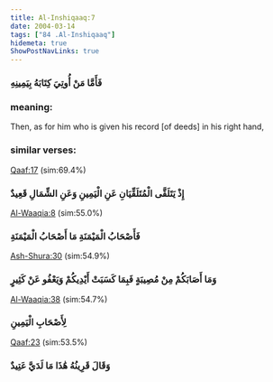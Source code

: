 ```yaml
---
title: Al-Inshiqaaq:7
date: 2004-03-14
tags: ["84 .Al-Inshiqaaq"]
hidemeta: true 
ShowPostNavLinks: true 
---
```

### فَأَمَّا مَنْ أُوتِيَ كِتَابَهُ بِيَمِينِهِ
### meaning: 
Then, as for him who is given his record [of deeds] in his right hand,
### similar verses: 

[Qaaf:17](/50/17) (sim:69.4%)

### إِذْ يَتَلَقَّى الْمُتَلَقِّيَانِ عَنِ الْيَمِينِ وَعَنِ الشِّمَالِ قَعِيدٌ

[Al-Waaqia:8](/56/8) (sim:55.0%)

### فَأَصْحَابُ الْمَيْمَنَةِ مَا أَصْحَابُ الْمَيْمَنَةِ

[Ash-Shura:30](/42/30) (sim:54.9%)

### وَمَا أَصَابَكُمْ مِنْ مُصِيبَةٍ فَبِمَا كَسَبَتْ أَيْدِيكُمْ وَيَعْفُو عَنْ كَثِيرٍ

[Al-Waaqia:38](/56/38) (sim:54.7%)

### لِأَصْحَابِ الْيَمِينِ

[Qaaf:23](/50/23) (sim:53.5%)

### وَقَالَ قَرِينُهُ هَٰذَا مَا لَدَيَّ عَتِيدٌ
